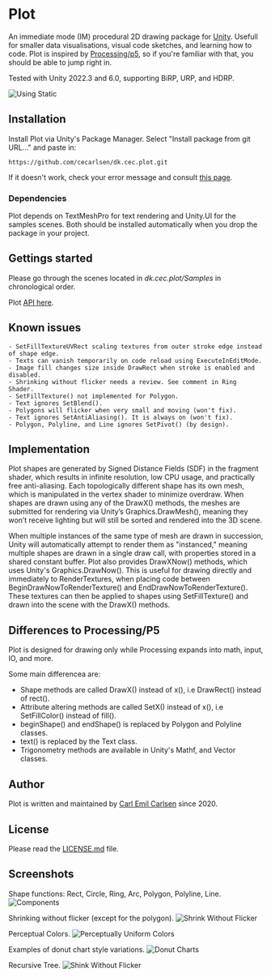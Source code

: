 
# Plot

An immediate mode (IM) procedural 2D drawing package for [Unity](https://unity.com). Usefull for smaller data visualisations, visual code sketches, and learning how to code. Plot is inspired by [Processing/p5](https://processing.org), so if you're familiar with that, you should be able to jump right in.

Tested with Unity 2022.3 and 6.0, supporting BiRP, URP, and HDRP.

![Using Static](https://github.com/user-attachments/assets/605211a4-2810-49bf-a33c-02b264ba4915)


## Installation

Install Plot via Unity's Package Manager. Select "Install package from git URL..." and paste in:

	https://github.com/cecarlsen/dk.cec.plot.git

If it doesn't work, check your error message and consult [this page](https://docs.unity3d.com/6000.0/Documentation/Manual/upm-ui-giturl.html).

### Dependencies

Plot depends on TextMeshPro for text rendering and Unity.UI for the samples scenes. Both should be installed automatically when you drop the package in your project.


## Gettings started

Please go through the scenes located in *dk.cec.plot/Samples* in chronological order.

Plot [API here](https://cec.dk/plot/api.html).


## Known issues

	- SetFillTextureUVRect scaling textures from outer stroke edge instead of shape edge.
	- Texts can vanish temporarily on code reload using ExecuteInEditMode.
	- Image fill changes size inside DrawRect when stroke is enabled and disabled.
	- Shrinking without flicker needs a review. See comment in Ring Shader.
	- SetFillTexture() not implemented for Polygon. 
	- Text ignores SetBlend().
	- Polygons will flicker when very small and moving (won't fix).
	- Text ignores SetAntiAliasing(). It is always on (won't fix).
	- Polygon, Polyline, and Line ignores SetPivot() (by design).


## Implementation

Plot shapes are generated by Signed Distance Fields (SDF) in the fragment shader, which results in infinite resolution, low CPU usage, and practically free anti-aliasing. Each topologically different shape has its own mesh, which is manipulated in the vertex shader to minimize overdraw. When shapes are drawn using any of the DrawX() methods, the meshes are submitted for rendering via Unity’s Graphics.DrawMesh(), meaning they won’t receive lighting but will still be sorted and rendered into the 3D scene.

When multiple instances of the same type of mesh are drawn in succession, Unity will automatically attempt to render them as "instanced," meaning multiple shapes are drawn in a single draw call, with properties stored in a shared constant buffer. Plot also provides DrawXNow() methods, which uses Unity's Graphics.DrawNow(). This is useful for drawing directly and immediately to RenderTextures, when placing code between BeginDrawNowToRenderTexture() and EndDrawNowToRenderTexture(). These textures can then be applied to shapes using SetFillTexture() and drawn into the scene with the DrawX() methods.


## Differences to Processing/P5

Plot is designed for drawing only while Processing expands into math, input, IO, and more.

Some main differencea are:
- Shape methods are called DrawX() instead of x(), i.e DrawRect() instead of rect().
- Attribute altering methods are called SetX() instead of x(), i.e SetFillColor() instead of fill().
- beginShape() and endShape() is replaced by Polygon and Polyline classes.
- text() is replaced by the Text class.
- Trigonometry methods are available in Unity's Mathf, and Vector classes.


## Author

Plot is written and maintained by [Carl Emil Carlsen](https://cec.dk) since 2020.


## License

Please read the [LICENSE.md](https://github.com/cecarlsen/dk.cec.plot/blob/main/LICENSE.md) file.


## Screenshots

Shape functions: Rect, Circle, Ring, Arc, Polygon, Polyline, Line.
![Components](https://github.com/user-attachments/assets/e2534cac-e30a-460e-97af-e8c8ee2c213d)

Shrinking without flicker (except for the polygon).
![Shrink Without Flicker](https://github.com/user-attachments/assets/43f7dc8a-fe3b-4956-b32f-c8b3affb0f44)

Perceptual Colors.
![Perceptually Uniform Colors](https://github.com/user-attachments/assets/abd7df86-be0d-4f75-81d3-3f3ea52aa27a)

Examples of donut chart style variations.
![Donut Charts](https://github.com/user-attachments/assets/81435328-fab2-4d63-9d56-42d483210e4f)

Recursive Tree.
![Shink Without Flicker](https://github.com/user-attachments/assets/bfadbb8a-2d61-4d7d-a3e8-f9bbd405fd6b)
